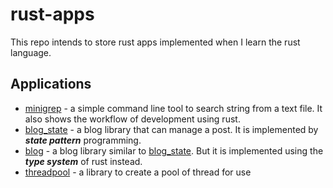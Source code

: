rust-apps
===

This repo intends to store rust apps implemented when I learn
the rust language.

Applications
---

* [minigrep](./minigrep) - a simple command line tool to search string
from a text file. It also shows the workflow of development using rust.
* [blog_state](./blog_state) - a blog library that can manage a post.
It is implemented by ***state pattern*** programming.
* [blog](./blog) - a blog library similar to [blog_state](./blog_state).
But it is implemented using the ***type system*** of rust instead.
* [threadpool](./threadpool) - a library to create a pool of thread for
use

